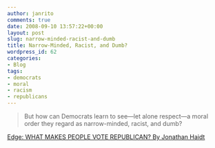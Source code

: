 ```yaml
---
author: janrito
comments: true
date: 2008-09-10 13:57:22+00:00
layout: post
slug: narrow-minded-racist-and-dumb
title: Narrow-Minded, Racist, and Dumb?
wordpress_id: 62
categories:
- Blog
tags:
- democrats
- moral
- racism
- republicans
---
```


<blockquote>But how can Democrats learn to see—let alone respect—a moral order they regard as narrow-minded, racist, and dumb?</blockquote>


[Edge: WHAT MAKES PEOPLE VOTE REPUBLICAN? By Jonathan Haidt](http://www.edge.org/3rd_culture/haidt08/haidt08_index.html)
